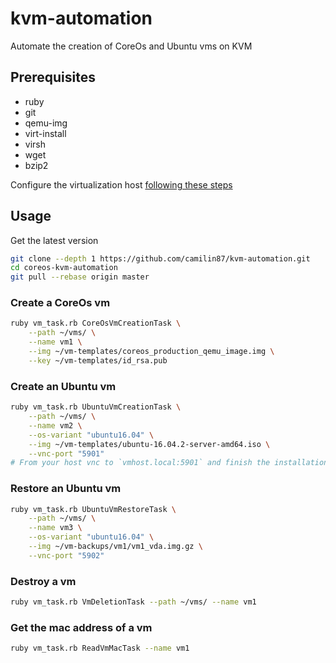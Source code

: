 # kvm-automation  

Automate the creation of CoreOs and Ubuntu vms on KVM

## Prerequisites  

- ruby  
- git  
- qemu-img  
- virt-install  
- virsh  
- wget  
- bzip2  

Configure the virtualization host [following these steps](https://www.cyberciti.biz/faq/installing-kvm-on-ubuntu-16-04-lts-server/)  

## Usage  

Get the latest version  

```bash
git clone --depth 1 https://github.com/camilin87/kvm-automation.git
cd coreos-kvm-automation
git pull --rebase origin master
```

### Create a CoreOs vm  

```bash
ruby vm_task.rb CoreOsVmCreationTask \
    --path ~/vms/ \
    --name vm1 \
    --img ~/vm-templates/coreos_production_qemu_image.img \
    --key ~/vm-templates/id_rsa.pub
```

### Create an Ubuntu vm  

```bash
ruby vm_task.rb UbuntuVmCreationTask \
    --path ~/vms/ \
    --name vm2 \
    --os-variant "ubuntu16.04" \
    --img ~/vm-templates/ubuntu-16.04.2-server-amd64.iso \
    --vnc-port "5901"
# From your host vnc to `vmhost.local:5901` and finish the installation  
```

### Restore an Ubuntu vm  

```bash
ruby vm_task.rb UbuntuVmRestoreTask \
    --path ~/vms/ \
    --name vm3 \
    --os-variant "ubuntu16.04" \
    --img ~/vm-backups/vm1/vm1_vda.img.gz \
    --vnc-port "5902"
```

### Destroy a vm  

```bash
ruby vm_task.rb VmDeletionTask --path ~/vms/ --name vm1
```

### Get the mac address of a vm  

```bash
ruby vm_task.rb ReadVmMacTask --name vm1
```
